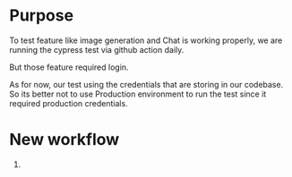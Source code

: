 # Purpose 

To test feature like image generation and Chat is working properly, we are running the cypress test via github action daily.

But those feature required login.

As for now, our test using the credentials that are storing in our codebase. 
So its better not to use Production environment to run the test since it required production credentials.


# New workflow

1. 
